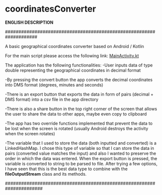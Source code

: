 # coordinatesConverter
**ENGLISH DESCRIPTION**

####################################################################

A basic geographical coordinates converter based on Android / Kotlin

For the main script please access the following link:
[MainActivity.kt](https://github.com/sebibrindus/coordinatesConverter/blob/master/app/src/main/java/com/example/convertcoordinates/MainActivity.kt)

The application has the following functionalities:
-User inputs data of type double representing the geographical coordinates in decimal format

-By pressing the convert button the app converts the decimal coordinates into DMS format (degrees, minutes and seconds)

-There is an export button that exports the data in form of pairs (decimal + DMS format) into a csv file in the app directory

-There is also a share button in the top right corner of the screen that allows the user to share the data to other apps, maybe even copy to clipboard

-The app has two override functions implemented that prevent the data to be lost when the screen is rotated (usually Android destroys the activity when the screen rotates)

-The variable that I used to store the data (both inputted and converted) is a LinkedHashMap. I chose this type of variable so that I can store the data in pairs (converted value matches the input) and also I wanted to preserve the order in which the data was entered. When the export button is pressed, the variable is converted to string to be parsed to file. After trying a few options, I have seen that this is the best data type to combine with the **fileOutputStream** class and its methods.


######################################################################



